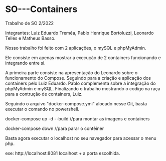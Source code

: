 # SO---Containers
Trabalho de SO 2/2022

Integrantes: Luiz Eduardo Treméa, Pablo Henrique Bortoluzzi, Leonardo Telles e Matheus Basso.

Nosso trabalho foi feito com 2 aplicações, o mySQL e phpMyAdmin.

Ele consiste em apenas mostrar a execução de 2 containers funcionando e integrando entre si.

A primeira parte consiste na apresentação do Leonardo sobre o funcionamento do Compose.
Seguindo para a criação e aplicação dos containers pelo Luiz Eduardo.
Pablo complementa sobre a integração do phpMyAdmin e mySQL.
Finalizando o trabalho mostrando o codigo na raça para a contrução de containers, Luiz.


Seguindo o arquivo "docker-compose.yml" alocado nesse Git, basta executar o comando no powershell.

docker-compose up -d --build //para montar as imagens e containers

docker-compose down //para parar o contêiner

Basta agora executar o localhost no seu navegador para acessar o menu php.

exe: http://localhost:8081
localhost + a porta escolhida. 
